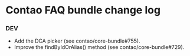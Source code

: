 # Contao FAQ bundle change log

### DEV

 * Add the DCA picker (see contao/core-bundle#755).
 * Improve the findByIdOrAlias() method (see contao/core-bundle#729).
